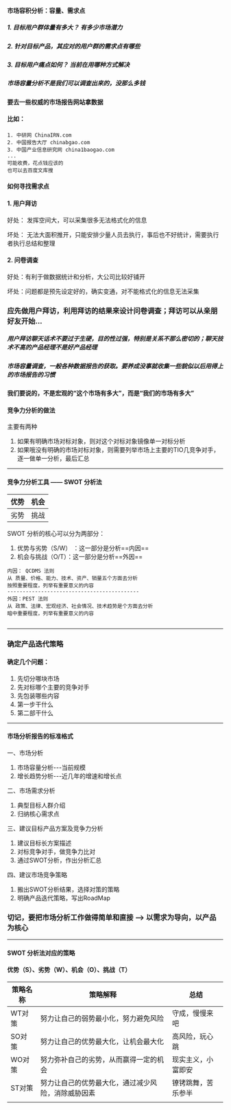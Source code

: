 #### 市场容积分析：容量、需求点

##### 1. 目标用户群体量有多大？ 有多少市场潜力

##### 2. 针对目标产品，其应对的用户群的需求点有哪些

##### 3. 目标用户痛点如何？ 当前在用哪种方式解决





##### 市场容量分析不是我们可以调查出来的，没那么多钱

#### 要去一些权威的市场报告网站拿数据

#### 比如：

```shell
1. 中研网 ChinaIRN.com
2. 中国报告大厅 chinabgao.com
3. 中国产业信息研究网 china1baogao.com
... 
可能收费，花点钱应该的
也可以去百度文库搜
```



#### 如何寻找需求点

#### 1. 用户拜访

好处： 发挥空间大，可以采集很多无法格式化的信息

坏处： 无法大面积推开，只能安排少量人员去执行，事后也不好统计，需要执行者执行总结和整理



#### 2. 问卷调查

好处：有利于做数据统计和分析，大公司比较好铺开

坏处：问题都是预先设定好的，确实变通，对不能格式化的信息无法采集

### 应先做用户拜访，利用拜访的结果来设计问卷调查；拜访可以从亲朋好友开始...



##### 用户拜访聊天话术不要过于生硬，目的性过强，特别是关系不那么密切的；聊天技术不高的产品经理不是好产品经理



##### 市场容量调查，一般各种数据报告的获取。要养成没事就收集一些貌似以后用得上的市场报告的习惯





#### 我们要说的，不是宏观的“这个市场有多大”，而是“我们的市场有多大”





#### 竞争力分析的做法

主要有两种

1. 如果有明确市场对标对象，则对这个对标对象镜像单一对标分析
2. 如果哦没有明确的市场对标对象，则需要列举市场上主要的TIO几竞争对手，逐一做单一分析，最后汇总



---

#### 竞争力分析工具 —— SWOT 分析法

| 优势 | 机会 |
| ---- | ---- |
| 劣势 | 挑战 |

SWOT 分析的核心可以分为两部分：

1. 优势与劣势（S/W） ：这一部分是分析==内因==
2. 机会与挑战（O/T）：这一部分是分析==外因==

```shell
内因： QCDMS 法则
从 质量、价格、能力、技术、资产、销量五个方面去分析
按照重要程度，列举有重要意义的内容
-------------------------------------------
外因：PEST 法则
从 政策、法律、宏观经济、社会情况、技术趋势是个方面去分析
暗中重要程度，列举有重要意义的内容


```



---

### 确定产品迭代策略

#### 确定几个问题：

1. 先切分哪块市场
2. 先对标哪个主要的竞争对手
3. 先包装哪些内容
4. 第一步干什么
5. 第二部干什么



---

#### 市场分析报告的标准格式

一、市场分析

1. 市场容量分析---当前规模
2. 增长趋势分析---近几年的增速和增长点

二、市场需求分析

1. 典型目标人群介绍
2. 归纳核心需求点

三、建议目标产品方案及竞争力分析

1. 建议目标长方案描述
2. 对标竞争对手，做竞争力比对
3. 通过SWOT分析，作出分析汇总

四、建议市场竞争策略

1. 搬出SWOT分析结果，选择对策的策略
2. 明确产品迭代策略，写出RoadMap



### 切记，要把市场分析工作做得简单和直接 --> 以需求为导向，以产品为核心



---

#### SWOT 分析法对应的策略

#### 优势（S）、劣势（W）、机会（O）、挑战（T）

| 策略名称 | 策略解释                                           | 总结               |
| -------- | -------------------------------------------------- | ------------------ |
| WT对策   | 努力让自己的弱势最小化，努力避免风险               | 守成，慢慢来吧     |
| SO对策   | 努力让自己的优势最大化，让机会最大化               | 高风险，玩心跳     |
| WO对策   | 努力弥补自己的劣势，从而赢得一定的机会             | 现实主义，小富即安 |
| ST对策   | 努力让自己的优势最大化，通过减少风险，消除威胁因素 | 镣铐跳舞，苦乐参半 |
|          |                                                    |                    |









